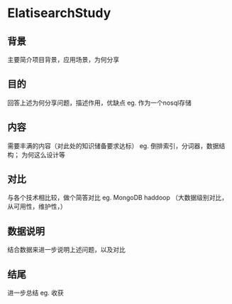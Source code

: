 # ElatisearchStudy
## 背景
  主要简介项目背景，应用场景，为何分享
## 目的
  回答上述为何分享问题，描述作用，优缺点
  eg. 作为一个nosql存储
## 内容
  需要丰满的内容（对此处的知识储备要求达标）
  eg. 倒排索引，分词器，数据结构；
      为何这么设计等
## 对比
  与各个技术相比较，做个简答对比
  eg. MongoDB haddoop （大数据级别对比，从可用性，维护性，）
## 数据说明
  结合数据来进一步说明上述问题，以及对比
## 结尾
  进一步总结
  eg. 收获

